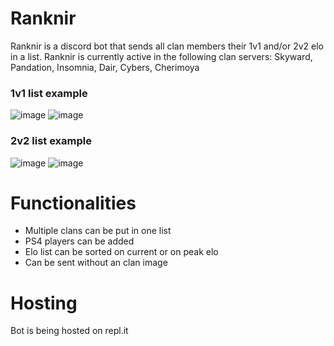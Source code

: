 # Ranknir
Ranknir is a discord bot that sends all clan members their 1v1 and/or 2v2 elo in a list. Ranknir is currently active in the following clan servers: Skyward, Pandation, Insomnia, Dair, Cybers, Cherimoya

### 1v1 list example

![image](https://user-images.githubusercontent.com/74303221/200958039-ef5eeaf0-f034-4fc0-a5ac-6d585468ec7f.png)
![image](https://user-images.githubusercontent.com/74303221/200958471-a685f19a-97c1-47d6-8d25-b8a908dfda4d.png)

### 2v2 list example

![image](https://user-images.githubusercontent.com/74303221/200958576-e0c3bdc4-058d-4864-94ec-0813d55af4e0.png)
![image](https://user-images.githubusercontent.com/74303221/200958738-2e744e83-6c8f-42db-a11d-2593ec63a3ac.png)

# Functionalities
- Multiple clans can be put in one list
- PS4 players can be added
- Elo list can be sorted on current or on peak elo
- Can be sent without an clan image

# Hosting
Bot is being hosted on repl.it
